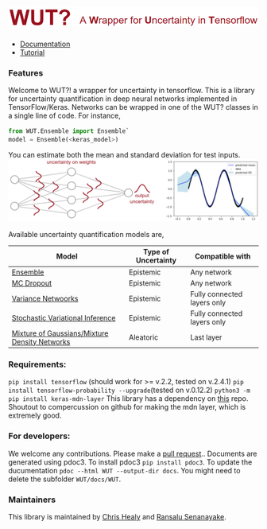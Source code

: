 # <img src="/docs/images/logo.png">

* [Documentation](http://abcdchop.github.io/WUT/)
* [Tutorial](WUT_Guide.ipynb)

### Features
Welcome to WUT?! a wrapper for uncertainty in tensorflow. This is a library for uncertainty quantification in deep neural networks implemented in TensorFlow/Keras. Networks can be wrapped in one of the WUT? classes in a single line of code. For instance,
```python
from WUT.Ensemble import Ensemble`
model = Ensemble(<keras_model>)
```

You can estimate both the mean and standard deviation for test inputs.
<img src="/docs/images/index.png">

Available uncertainty quantification models are,

| Model | Type of Uncertainty | Compatible with |
| --- | --- | --- |
| [Ensemble]() | Epistemic | Any network  |
| [MC Dropout]() | Epistemic | Any network  |
| [Variance Netwoorks]() | Epistemic | Fully connected layers only  |
| [Stochastic Variational Inference]() | Epistemic | Fully connected layers only  |
| [Mixture of Gaussians/Mixture Density Networks]() | Aleatoric | Last layer |


### Requirements: 
   `pip install tensorflow` (should work for >= v.2.2, tested on v.2.4.1)
   `pip install tensorflow-probability --upgrade`(tested on v.0.12.2)
   `python3 -m pip install keras-mdn-layer`
This library has a dependency on [this](https://github.com/cpmpercussion/keras-mdn-layer) repo. Shoutout to compercussion on github for making the mdn layer, which is extremely good.

### For developers: 
We welcome any contributions. Please make a [pull request](https://help.github.com/articles/using-pull-requests/).. Documents are generated using pdoc3. To install pdoc3 `pip install pdoc3`. To update the ducumentation `pdoc --html WUT --output-dir docs`. You might need to delete the subfolder `WUT/docs/WUT`.

### Maintainers
This library is maintained by [Chris Healy](https://profiles.stanford.edu/christopher-healy) and [Ransalu Senanayake](http://www.ransalu.com/).
